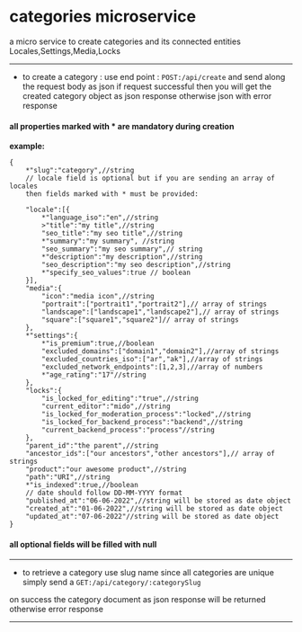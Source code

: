 # categories microservice

a micro service to create categories and its connected entities Locales,Settings,Media,Locks

---

- to create a category :
use end point : `POST:/api/create` and send along the request body as json
if request successful 
then you will get the created category object as json response
otherwise json with error response
#### all properties marked with * are mandatory during creation

**example:**
```
{
    *"slug":"category",//string
    // locale field is optional but if you are sending an array of locales
    then fields marked with * must be provided:
    
    "locale":[{
        *"language_iso":"en",//string
        >"title":"my title",//string
        "seo_title":"my seo title",//string
        *"summary":"my summary", //string
        "seo_summary":"my seo summary",// string
        *"description":"my description",//string
        "seo_description":"my seo description",//string
        *"specify_seo_values":true // boolean
    }],
    "media":{
        "icon":"media icon",//string
        "portrait":["portrait1","portrait2"],// array of strings
        "landscape":["landscape1","landscape2"],// array of strings
        "square":["square1","square2"]// array of strings
    },
    *"settings":{
        *"is_premium":true,//boolean
        "excluded_domains":["domain1","domain2"],//array of strings
        "excluded_countries_iso":["ar","ak"],//array of strings
        "excluded_network_endpoints":[1,2,3],//array of numbers
        *"age_rating":"17"//string
    },
    "locks":{
        "is_locked_for_editing":"true",//string
        "current_editor":"mido",//string
        "is_locked_for_moderation_process":"locked",//string
        "is_locked_for_backend_process":"backend",//string
        "current_backend_process":"process"//string
    },
    "parent_id":"the parent",//string
    "ancestor_ids":["our ancestors","other ancestors"],// array of strings
    "product":"our awesome product",//string
    "path":"URI",//string
    *"is_indexed":true,//boolean
    // date should follow DD-MM-YYYY format
    "published_at":"06-06-2022",//string will be stored as date object
    "created_at":"01-06-2022",//string will be stored as date object
    "updated_at":"07-06-2022"//string will be stored as date object
}
```

#### all optional fields will be filled with null 

---

- to retrieve a category use slug name since all categories are unique
simply send a `GET:/api/category/:categorySlug`

on success the category document as json response will be returned otherwise 
error response

---

####